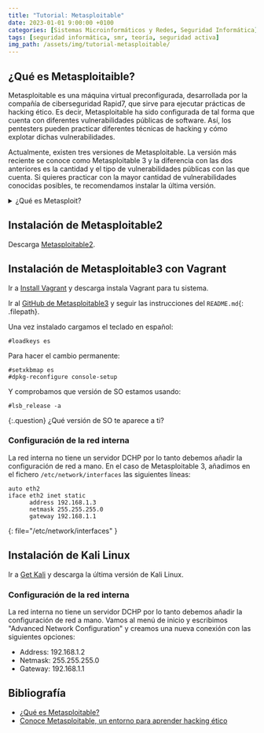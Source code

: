 ```yaml
---
title: "Tutorial: Metasploitable"
date: 2023-01-01 9:00:00 +0100
categories: [Sistemas Microinformáticos y Redes, Seguridad Informática]
tags: [seguridad informática, smr, teoría, seguridad activa]
img_path: /assets/img/tutorial-metasploitable/
---
```


## ¿Qué es Metasploitaible?

Metasploitable es una máquina virtual preconfigurada, desarrollada por la compañía de ciberseguridad Rapid7, que sirve para ejecutar prácticas de hacking ético. Es decir, Metasploitable ha sido configurada de tal forma que cuenta con diferentes vulnerabilidades públicas de software. Así, los pentesters pueden practicar diferentes técnicas de hacking y cómo explotar dichas vulnerabilidades.

Actualmente, existen tres versiones de Metasploitable. La versión más reciente se conoce como Metasploitable 3 y la diferencia con las dos anteriores es la cantidad y el tipo de vulnerabilidades públicas con las que cuenta. Si quieres practicar con la mayor cantidad de vulnerabilidades conocidas posibles, te recomendamos instalar la última versión.

<details class="card mb-2">
  <summary class="card-header question">¿Qué es Metasploit?</summary>
  <div class="card-body" markdown="1">

Metasploit es un framework con versiones de código abierto y de pago, que reúne un gran conjunto de herramientas para ejecutar diferentes procesos de explotación de vulnerabilidades. La versión gratuita de Metasploit funciona con vulnerabilidades públicas, es decir, que ya han sido reportadas en el pasado. Por eso, funciona a la perfección con Metasploitable, que incluye la mayor cantidad de estos fallos posibles.

Si quieres saber más puedes leer el artículo [Tutorial: Metasploit](/posts/tutorial-metasploit).

<!-- Comentario para que no se descuajeringue la cosa -->
  </div>
</details>

## Instalación de Metasploitable2

Descarga [Metasploitable2](https://sourceforge.net/projects/metasploitable/files/Metasploitable2/).

## Instalación de Metasploitable3 con Vagrant

Ir a [Install Vagrant](https://developer.hashicorp.com/vagrant/downloads) y descarga instala Vagrant para tu sistema.

Ir al [GitHub de Metasploitable3](https://github.com/rapid7/metasploitable3) y seguir las instrucciones del `README.md`{: .filepath}.

Una vez instalado cargamos el teclado en español:

```console
#loadkeys es
```

Para hacer el cambio permanente:

```console
#setxkbmap es
#dpkg-reconfigure console-setup
```

Y comprobamos que versión de SO estamos usando:

```console
#lsb_release -a
```

{:.question}
¿Qué versión de SO te aparece a ti?

### Configuración de la red interna

La red interna no tiene un servidor DCHP por lo tanto debemos añadir la configuración de red a mano. En el caso de Metasploitable 3, añadimos en el fichero `/etc/network/interfaces` las siguientes líneas:

```
auto eth2
iface eth2 inet static
      address 192.168.1.3
      netmask 255.255.255.0
      gateway 192.168.1.1
```
{: file="/etc/network/interfaces" }

## Instalación de Kali Linux

Ir a [Get Kali](https://www.kali.org/get-kali/) y descarga la última versión de Kali Linux.

### Configuración de la red interna

La red interna no tiene un servidor DCHP por lo tanto debemos añadir la configuración de red a mano. Vamos al menú de inicio y escribimos "Advanced Network Configuration" y creamos una nueva conexión con las siguientes opciones:

- Address: 192.168.1.2
- Netmask: 255.255.255.0
- Gateway: 192.168.1.1

## Bibliografía

- [¿Qué es Metasploitable?](https://keepcoding.io/blog/que-es-metasploitable/)
- [Conoce Metasploitable, un entorno para aprender hacking ético](https://www.redeszone.net/tutoriales/seguridad/metasploitable-hacking-etico/)